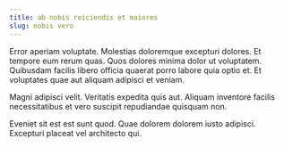 ```yaml
---
title: ab nobis reiciendis et maiores
slug: nobis vero
---
```


Error aperiam voluptate. Molestias doloremque excepturi dolores. Et tempore eum rerum quas. Quos dolores minima dolor ut voluptatem. Quibusdam facilis libero officia quaerat porro labore quia optio et. Et voluptates quae aut aliquam adipisci et veniam.

Magni adipisci velit. Veritatis expedita quis aut. Aliquam inventore facilis necessitatibus et vero suscipit repudiandae quisquam non.

Eveniet sit est est sunt quod. Quae dolorem dolorem iusto adipisci. Excepturi placeat vel architecto qui.
